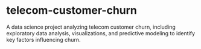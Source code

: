 # telecom-customer-churn
A data science project analyzing telecom customer churn, including exploratory data analysis, visualizations, and predictive modeling to identify key factors influencing churn.
